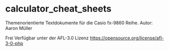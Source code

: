 # calculator_cheat_sheets
Themenorientierte Textdokumente für die Casio fx-9860 Reihe.
Autor: Aaron Müller

Frei Verfügbar unter der AFL-3.0 Lizenz https://opensource.org/license/afl-3-0-php
